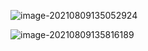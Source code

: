





![image-20210809135052924](E:\info\img\image-20210809135052924.png)



![image-20210809135816189](E:\info\img\image-20210809135816189.png)